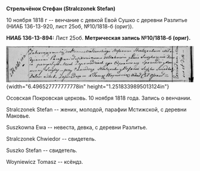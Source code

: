 **Стрельчёнок Стефан (Stralczonek Stefan)**

10 ноября 1818 г -- венчание с девкой Евой Сушко с деревни Разлитье
(НИАБ 136-13-920, лист 25об, №10/1818-б (ориг)).

**НИАБ 136-13-894:** Лист 25об. **Метрическая запись №10/1818-б
(ориг).**

![](./media/dcdc068292e7a6f06e690dba0474d86fb67cbf3a.png){width="6.496527777777778in"
height="1.2518339895013124in"}

Осовская Покровская церковь. 10 ноября 1818 года. Запись о венчании.

Stralczonek Stefan -- жених, молодой, парафии Мстижской, с деревни
Маковье.

Suszkowna Ewa -- невеста, девка, с деревни Разлитье.

Stralczonek Chwiedor -- свидетель.

Suszko Stefan -- свидетель.

Woyniewicz Tomasz -- ксёндз.
